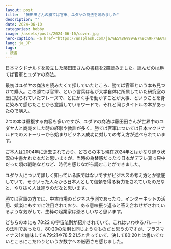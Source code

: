 ```yaml
---
layout: post
title:  "藤田田さんの勝てば官軍、ユダヤの商法を読みました"
description: ""
date: 2024-06-10
categories: hobby
image: /assets/posts/2024-06-10/cover.jpg
hero-caption: <a href="https://unsplash.com/ja/%E5%86%99%E7%9C%9F/%E6%98%BC%E9%96%93%E3%81%AE%E3%83%A4%E3%82%B7%E3%81%AE%E6%9C%A8%E3%81%AE%E8%BF%91%E3%81%8F%E3%81%AE%E8%B5%A4%E3%81%A8%E7%99%BD%E3%81%AE%E3%82%B3%E3%83%B3%E3%82%AF%E3%83%AA%E3%83%BC%E3%83%88%E3%81%AE%E5%BB%BA%E7%89%A9-MRX9wQk4w7A?utm_content=creditCopyText&utm_medium=referral&utm_source=unsplash">Unsplash</a>の<a href="https://unsplash.com/ja/@boshoku?utm_content=creditCopyText&utm_medium=referral&utm_source=unsplash">Boshoku</a>が撮影した写真
lang: ja_JP
tags:
- 読書
---
```

日本マクドナルドを設立した藤田田さんの書籍を2冊読みました。読んだのは勝てば官軍とユダヤの商法。

最初はユダヤの商法を読みたくて探していたところ、勝てば官軍という本も見つけて購入。この勝てば官軍、という言葉は私が大学自体に所属していた研究室の壁に貼られていたフレーズで、とにかく手を動かすことが大事、ということを身に染みて感じたことから意識しているワードで、それと同じタイトルの本があったので購入。

2つの本は重複する内容も多いですが、ユダヤの商法は藤田田さんが世界中のユダヤ人と商売をした時の経験や教訓が多く、勝てば官軍については日本マクドナルドでのストーリーから始まりビジネス成功に対しての考え方が述べられています。

ご本人は2004年に逝去されており、どちらの本も現在2024年とはかなり違う状況の中書かれた本だと思いますが、当時の為替感だったり日本がデフレ真っ只中だった頃の戦略などなど、時代を感じながら読むことができました。

ユダヤ人について詳しく知っている訳ではないですがビジネスの考え方とか徹底していて、そういった人々から日本人として信頼を得る努力をされていたのだなと、やり抜く人は違うのだなと思います。

勝てば官軍の方では、中古市場のビジネス予測であったり、インターネットの活用、娯楽にもすでに注目されており、ある意味振り返ると答え合わせがされているような気がして、生粋の起業家は恐ろしいなと思います。

どちらの本にも 78:22 の宇宙法則が紹介されていて、これはいわゆるパレートの法則であったり、80:20の法則と同じようなものだと思うのですが、プラスマイナス1を加味しても79:21や78.5:21.5と言っていて、決して80:20とは書いてないところにこだわりというか数字への厳密さを感じました。